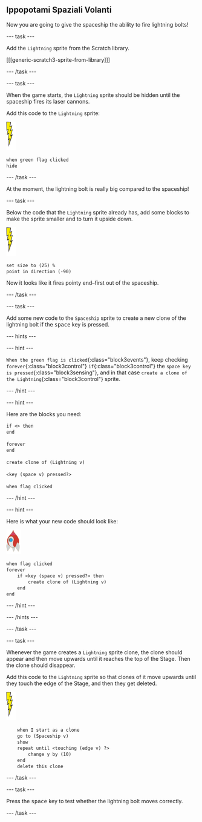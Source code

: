 ## Ippopotami Spaziali Volanti

Now you are going to give the spaceship the ability to fire lightning bolts!

\--- task \---

Add the `Lightning` sprite from the Scratch library.

[[[generic-scratch3-sprite-from-library]]]

\--- /task \---

\--- task \---

When the game starts, the `Lightning` sprite should be hidden until the spaceship fires its laser cannons.

Add this code to the `Lightning` sprite:

![lightning sprite](images/lightning-sprite.png)

```blocks3
when green flag clicked
hide
```

\--- /task \---

At the moment, the lightning bolt is really big compared to the spaceship!

\--- task \---

Below the code that the `Lightning` sprite already has, add some blocks to make the sprite smaller and to turn it upside down.

![lightning sprite](images/lightning-sprite.png)

```blocks3
set size to (25) %
point in direction (-90)
```

Now it looks like it fires pointy end–first out of the spaceship.

\--- /task \---

\--- task \---

Add some new code to the `Spaceship` sprite to create a new clone of the lightning bolt if the <kbd>space</kbd> key is pressed.

\--- hints \---

\--- hint \---

`When the green flag is clicked`{:class="block3events"}, keep checking `forever`{:class="block3control"} `if`{:class="block3control"} the `space key is pressed`{:class="block3sensing"}, and in that case `create a clone of the Lightning`{:class="block3control"} sprite.

\--- /hint \---

\--- hint \---

Here are the blocks you need:

```blocks3
if <> then
end

forever
end

create clone of (Lightning v)

<key (space v) pressed?>

when flag clicked
```

\--- /hint \---

\--- hint \---

Here is what your new code should look like:

![rocket sprite](images/rocket-sprite.png)

```blocks3
when flag clicked
forever
    if <key (space v) pressed?> then
        create clone of (Lightning v)
    end
end
```

\--- /hint \---

\--- /hints \---

\--- /task \---

\--- task \---

Whenever the game creates a `Lightning` sprite clone, the clone should appear and then move upwards until it reaches the top of the Stage. Then the clone should disappear.

Add this code to the `Lightning` sprite so that clones of it move upwards until they touch the edge of the Stage, and then they get deleted.

![lightning sprite](images/lightning-sprite.png)

```blocks3
    when I start as a clone
    go to (Spaceship v)
    show
    repeat until <touching (edge v) ?>
        change y by (10)
    end
    delete this clone
```

\--- /task \---

\--- task \---

Press the <kbd>space</kbd> key to test whether the lightning bolt moves correctly.

\--- /task \---